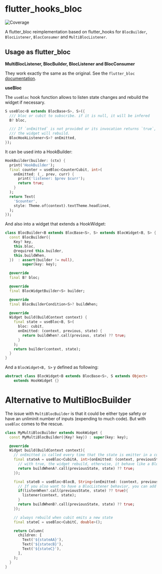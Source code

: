 # flutter_hooks_bloc

![Coverage](https://raw.githubusercontent.com/kranfix/riverbloc/master/packages/flutter_hooks_bloc/coverage_badge.svg?sanitize=true)

A flutter_bloc reimplementation based on flutter_hooks for
`BlocBuilder`, `BlocListener`, `BlocConsumer` and `MultiBlocListener`.

## Usage as flutter_bloc

**MultiBlocListener, BlocBuilder, BlocListener and BlocConsumer**

They work exactly the same as the original. See the `flutter_bloc`
[documentation](https://bloclibrary.dev/#/flutterbloccoreconcepts).

**useBloc**

The `useBloc` hook function allows to listen state changes and rebuild
the widget if necessary.

```dart
S useBloc<B extends BlocBase<S>, S>({
  /// bloc or cubit to subscribe. if it is null, it will be infered
  B? bloc,

  /// If `onEmitted` is not provided or its invocation returns `true`,
  /// the widget will rebuild.
  BlocHookListener<S>? onEmitted,
});
```

It can be used into a HookBuilder:

```dart
HookBuilder(builder: (ctx) {
  print('HookBuilder');
  final counter = useBloc<CounterCubit, int>(
    onEmitted: (_, prev, curr) {
      print('listener: $prev $curr');
      return true;
    }
  );
  return Text(
    '$counter',
    style: Theme.of(context).textTheme.headline4,
  );
});
```

And also into a widget that extends a HookWidget:

```dart
class BlocBuilder<B extends BlocBase<S>, S> extends BlocWidget<B, S> {
  const BlocBuilder({
    Key? key,
    this.bloc,
    @required this.builder,
    this.buildWhen,
  })  : assert(builder != null),
        super(key: key);

  @override
  final B? bloc;

  @override
  final BlocWidgetBuilder<S> builder;

  @override
  final BlocBuilderCondition<S>? buildWhen;

  @override
  Widget build(BuildContext context) {
    final state = useBloc<B, S>(
      bloc: cubit,
      onEmitted: (context, previous, state) {
        return buildWhen?.call(previous, state) ?? true;
      }
    );
    return builder(context, state);
  }
}
```

And a `BlocWidget<B, S>` y defined as following:

```dart
abstract class BlocWidget<B extends BlocBase<S>, S extends Object>
    extends HookWidget {}
```

# Alternative to MultiBlocBuilder

The issue with `MultiBlocBuilder` is that it could be either type safety or
have an unliminit number of inputs (expending to much code).
But with `useBloc` comes to the rescue.

```dart
class MyMultiBlocBuilder extends HookWidget {
  const MyMultiBlocBuilder({Key? key}) : super(key: key);

  @override
  Widget build(BuildContext context){
    // onEmitted is called every time that the state is emitter in a cubit/bloc
    final stateA = useBloc<CubitA, int>(onEmitted: (context, previousState, state){
      // with true, the widget rebuild, otherwise, it behave like a BlocListener
      return buildWhenA?.call(previousState, state) ?? true;
    });

    final stateB = useBloc<BlocB, String>(onEmitted: (context, previousState, state){
      // If you also want to have a BlocListener behavior, you can add some code here
      if(listenWhen?.call(previousState, state) ?? true){
        listener(context, state);
      }
      return buildWhenB?.call(previousState, state) ?? true;
    });

    // always rebuild when cubit emits a new state
    final stateC = useBloc<CubitC, double>();

    return Column(
      children: [
        Text('${stateAA}'),
        Text('${statecB}'),
        Text('${stateC}'),
      ],
    );
  }
}
```
